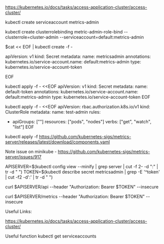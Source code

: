https://kubernetes.io/docs/tasks/access-application-cluster/access-cluster/


kubectl create serviceaccount metrics-admin

kubectl create clusterrolebinding metric-admin-role-bind --clusterrole=cluster-admin --serviceaccount=default:metrics-admin


$cat << EOF | kubectl create -f -

apiVersion: v1
kind: Secret
metadata:
name: metricsadmin
annotations:
kubernetes.io/service-account.name: default:metrics-admin
type: kubernetes.io/service-account-token


EOF

kubectl apply -f - <<EOF
apiVersion: v1
kind: Secret
metadata:
name: default-token
annotations:
kubernetes.io/service-account.name: default:metrics-admin
type: kubernetes.io/service-account-token
EOF

kubectl apply -f - <<EOF
apiVersion: rbac.authorization.k8s.io/v1
kind: ClusterRole
metadata:
name: test-admin
rules:
- apiGroups: [""]
  resources: ["pods", "nodes"]
  verbs: ["get", "watch", "list"]
EOF

kubectl apply -f https://github.com/kubernetes-sigs/metrics-server/releases/latest/download/components.yaml

Note issue on minikube - https://github.com/kubernetes-sigs/metrics-server/issues/917

APISERVER=$(kubectl config view --minify | grep server | cut -f 2- -d ":" | tr -d " ")
TOKEN=$(kubectl describe secret metricsadmin | grep -E '^token' | cut -f2 -d':' | tr -d " ")

curl $APISERVER/api --header "Authorization: Bearer $TOKEN" --insecure

curl $APISERVER/metrics --header "Authorization: Bearer $TOKEN" --insecure


Useful Links:

https://kubernetes.io/docs/tasks/access-application-cluster/access-cluster/




Useful function
kubectl get serviceaccounts